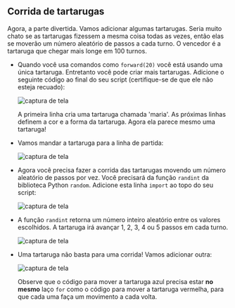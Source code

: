 ## Corrida de tartarugas

Agora, a parte divertida. Vamos adicionar algumas tartarugas. Seria muito chato se as tartarugas fizessem a mesma coisa todas as vezes, então elas se moverão um número aleatório de passos a cada turno. O vencedor é a tartaruga que chegar mais longe em 100 turnos.

+ Quando você usa comandos como `forward(20)` você está usando uma única tartaruga. Entretanto você pode criar mais tartarugas. Adicione o seguinte código ao final do seu script (certifique-se de que ele não esteja recuado):
    
    ![captura de tela](images/race-red.png)
    
    A primeira linha cria uma tartaruga chamada 'maria'. As próximas linhas definem a cor e a forma da tartaruga. Agora ela parece mesmo uma tartaruga!

+ Vamos mandar a tartaruga para a linha de partida:
    
    ![captura de tela](images/race-start.png)

+ Agora você precisa fazer a corrida das tartarugas movendo um número aleatório de passos por vez. Você precisará da função `randint` da biblioteca Python `random`. Adicione esta linha `import` ao topo do seu script:
    
    ![captura de tela](images/race-randint.png)

+ A função `randint` retorna um número inteiro aleatório entre os valores escolhidos. A tartaruga irá avançar 1, 2, 3, 4 ou 5 passos em cada turno.
    
    ![captura de tela](images/race-random.png)

+ Uma tartaruga não basta para uma corrida! Vamos adicionar outra:
    
    ![captura de tela](images/race-blue.png)
    
    Observe que o código para mover a tartaruga azul precisa estar **no mesmo** laço `for` como o código para mover a tartaruga vermelha, para que cada uma faça um movimento a cada volta.